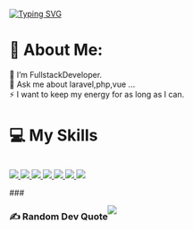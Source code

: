 [![Typing SVG](https://readme-typing-svg.demolab.com?font=Fira+Code&pause=1200&color=9A1CFF&random=false&width=435&lines=Hello+Im+Mohammad+Hosseinzadeh%F0%9F%99%8C%F0%9F%98%81;I'm+MidLevel+FullStack+Developer)](https://git.io/typing-svg)

# 💫 About Me:
🌱 I’m FullstackDeveloper.<br>💬 Ask me about laravel,php,vue ...<br>⚡ I want to keep my energy for as long as I can.


# 💻 My Skills

<div style="display: flex; align-items: flex-start; align: center">
<p align="center">
  <a href="https://skillicons.dev">
        <img src="https://skillicons.dev/icons?i=laravel" />
    <img src="https://skillicons.dev/icons?i=php" />
    <img src="https://skillicons.dev/icons?i=vue" />
    <img src="https://skillicons.dev/icons?i=pinia,js" />
    <img src="https://skillicons.dev/icons?i=mysql" />
    <img src="https://skillicons.dev/icons?i=redis" />
    <img src="https://skillicons.dev/icons?i=linux,git,docker" />
    
 
  </a>
</p>
</div>
###

<div style="display: flex; align-items: flex-center;" align="center" >


### ✍️ Random Dev Quote

![](https://quotes-github-readme.vercel.app/api?type=horizontal&theme=radical)


###

